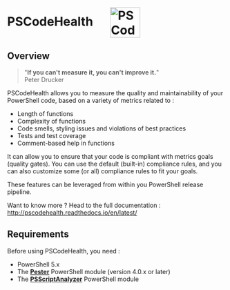 # PSCodeHealth  &nbsp; &nbsp; &nbsp;<img src= "https://github.com/MathieuBuisson/PSCodeHealth/raw/master/PSCodeHealth/Assets/PSCodeHealthLogo.png" alt="PSCodeHealth Logo" width="70" align="center"/>
  
  
## Overview  

> "**If you can't measure it, you can't improve it.**"  
Peter Drucker

PSCodeHealth allows you to measure the quality and maintainability of your PowerShell code, based on a variety of metrics related to :  
  - Length of functions  
  - Complexity of functions  
  - Code smells, styling issues and violations of best practices  
  - Tests and test coverage  
  - Comment-based help in functions  

It can allow you to ensure that your code is compliant with metrics goals (quality gates). You can use the default (built-in) compliance rules, and you can also customize some (or all) compliance rules to fit your goals.  

These features can be leveraged from within you PowerShell release pipeline.  

Want to know more ? Head to the full documentation :  
<http://pscodehealth.readthedocs.io/en/latest/>
## Requirements  

Before using PSCodeHealth, you need :  
  - PowerShell 5.x  
  - The **[Pester](https://github.com/pester/Pester)** PowerShell module (version 4.0.x or later)  
  - The **[PSScriptAnalyzer](https://github.com/PowerShell/PSScriptAnalyzer)** PowerShell module  
